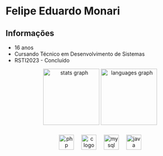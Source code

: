 
# Felipe Eduardo Monari

## Informações
- 16 anos
- Cursando Técnico em Desenvolvimento de Sistemas
- RSTI2023 - Concluído

<div align="center">
  <img src="https://github-readme-stats.vercel.app/api?username=Monari14&hide_title=false&hide_rank=false&show_icons=true&include_all_commits=true&count_private=true&disable_animations=false&theme=github_dark&locale=en&hide_border=false&order=1" height="150" alt="stats graph"  />
  <img src="https://github-readme-stats.vercel.app/api/top-langs?username=Monari14&locale=en&hide_title=false&layout=compact&card_width=320&langs_count=5&theme=github_dark&hide_border=false&order=2" height="150" alt="languages graph"  />
</div>

###

<div align="center">
  
<img src="https://cdn.jsdelivr.net/gh/devicons/devicon/icons/php/php-original.svg" height="40" alt="php logo"  />

<img width="12" />

<img src="https://cdn.jsdelivr.net/gh/devicons/devicon/icons/c/c-original.svg" height="40" alt="c logo"  />

<img width="12" />

<img src="https://cdn.jsdelivr.net/gh/devicons/devicon/icons/mysql/mysql-original.svg" height="40" alt="mysql logo"  />

<img width="12" />

<img src="https://cdn.jsdelivr.net/gh/devicons/devicon/icons/java/java-original.svg" height="40" alt="java logo"/>
  
</div>

###
